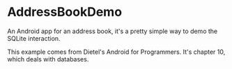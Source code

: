 AddressBookDemo
===============

An Android app for an address book, it's a pretty simple way to demo the SQLite interaction.

This example comes from Dietel's Android for Programmers.
It's chapter 10, which deals with databases.